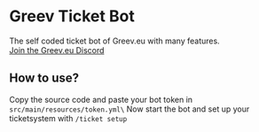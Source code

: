 # Greev Ticket Bot

The self coded ticket bot of Greev.eu with many features.\
[Join the Greev.eu Discord](https://grv.sh/discord)

## How to use?

Copy the source code and paste your bot token in `src/main/resources/token.yml\`
Now start the bot and set up your ticketsystem with `/ticket setup`